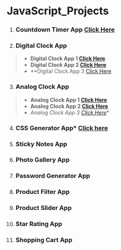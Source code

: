 # JavaScript_Projects

1. ### Countdown Timer App **[Click Here](https://gokulsankar-21.github.io/JavaScript_Projects/01_Countdown_Timer_App/)**

2. ### Digital Clock App 

> - **Digital Clock App 1 [Click Here](https://gokulsankar-21.github.io/JavaScript_Projects/02_Digital_Clock_App/digital-clock-app-1/)**
> - **Digital Clock App 2 [Click Here](https://gokulsankar-21.github.io/JavaScript_Projects/02_Digital_Clock_App/digital-clock-app-2/)**
> - **Digital Clock App 3 [Click Here](https://gokulsankar-21.github.io/JavaScript_Projects/02_Digital_Clock_App/digital-clock-task-app/)

3. ### Analog Clock App

> - **Analog Clock App 1 [Click Here](https://gokulsankar-21.github.io/JavaScript_Projects/03_Analog_Clock_App/analog-clock-app-1/)**
> - **Analog Clock App 2 [Click Here](https://gokulsankar-21.github.io/JavaScript_Projects/03_Analog_Clock_App/analog-clock-app-2/)**
> - **Analog Clock App 3* [Click Here](https://gokulsankar-21.github.io/JavaScript_Projects/03_Analog_Clock_App/analog-clock-task-app/)**

4. ### CSS Generator App* **[Click here](https://gokulsankar-21.github.io/JavaScript_Projects/04_Stop_Clock_App/stop-clock-app-1/)** 

6. ### Sticky Notes App

7. ### Photo Gallery App

8. ### Password Generator App

9. ### Product Filter App

10. ### Product Slider App

11. ### Star Rating App

12. ### Shopping Cart App
